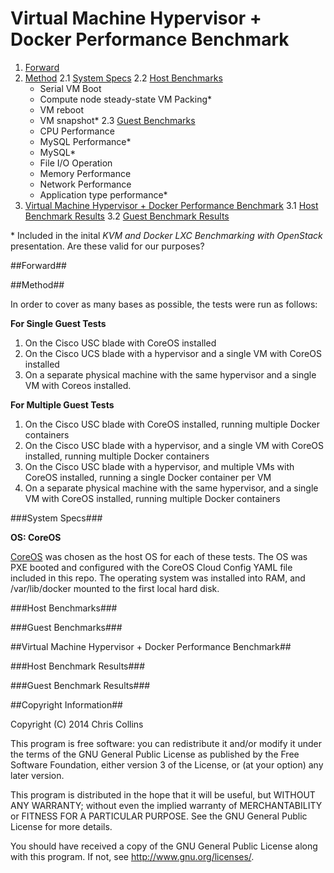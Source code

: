 Virtual Machine Hypervisor + Docker Performance Benchmark
=========================================================

1. [Forward](#forward)
2. [Method](#method)
  2.1  [System Specs](#specs)
  2.2  [Host Benchmarks](#host_bench)
    * Serial VM Boot
    * Compute node steady-state VM Packing\*
    * VM reboot
    * VM snapshot\*
  2.3  [Guest Benchmarks](#guest_bench)
    * CPU Performance
    * MySQL Performance\*
    * MySQL\*
    * File I/O Operation
    * Memory Performance
    * Network Performance
    * Application type performance\*
3. [Virtual Machine Hypervisor + Docker Performance Benchmark](#vmhdp)
  3.1  [Host Benchmark Results](*host_results)
  3.2  [Guest Benchmark Results](*guest_results)


\* Included in the inital *KVM and Docker LXC Benchmarking with OpenStack* presentation.  Are these valid for our purposes?

##<a name='forward'>Forward</a>##

##<a name='method'>Method</a>##

In order to cover as many bases as possible, the tests were run as follows:

**For Single Guest Tests**
1. On the Cisco USC blade with CoreOS installed
2. On the Cisco UCS blade with a hypervisor and a single VM with CoreOS installed
3. On a separate physical machine with the same hypervisor and a single VM with Coreos installed.

**For Multiple Guest Tests** 
1. On the Cisco USC blade with CoreOS installed, running multiple Docker containers
2. On the Cisco USC blade with a hypervisor, and a single VM with CoreOS installed, running multiple Docker containers
3. On the Cisco USC blade with a hypervisor, and multiple VMs with CoreOS installed, running a single Docker container per VM
4. On a separate physical machine with the same hypervisor, and a single VM with CoreOS installed, running multiple Docker containers

###<a name='specs'>System Specs</a>###

**OS: CoreOS**

[CoreOS](https://coreos.com) was chosen as the host OS for each of these tests.  The OS was PXE booted and configured with the CoreOS Cloud Config YAML file included in this repo.  The operating system was installed into RAM, and /var/lib/docker mounted to the first local hard disk.

###<a name='host_bench'>Host Benchmarks</a>###

###<a name='guest_bench'>Guest Benchmarks</a>###

##<a name='vmhdp'>Virtual Machine Hypervisor + Docker Performance Benchmark</a>##

###<a name='host_results'>Host Benchmark Results</a>###

###<a name='guest_results'>Guest Benchmark Results</a>###

##Copyright Information##

Copyright (C) 2014 Chris Collins

This program is free software: you can redistribute it and/or modify it under the terms of the GNU General Public License as published by the Free Software Foundation, either version 3 of the License, or (at your option) any later version.

This program is distributed in the hope that it will be useful, but WITHOUT ANY WARRANTY; without even the implied warranty of MERCHANTABILITY or FITNESS FOR A PARTICULAR PURPOSE. See the GNU General Public License for more details.

You should have received a copy of the GNU General Public License along with this program. If not, see http://www.gnu.org/licenses/.
